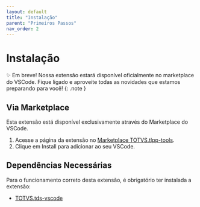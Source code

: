 ```yaml
---
layout: default
title: "Instalação"
parent: "Primeiros Passos"
nav_order: 2
---
```

<!-- markdownlint-disable MD025 MD013-->
# Instalação

✨ Em breve! Nossa extensão estará disponível oficialmente no marketplace do VSCode. Fique ligado e aproveite todas as novidades que estamos preparando para você!
{: .note }

## Via Marketplace

Esta extensão está disponível exclusivamente através do Marketplace do VSCode.

1. Acesse a página da extensão no [Marketplace TOTVS.tlpp-tools](https://marketplace.visualstudio.com/items?itemName=TOTVS.tlpp-tools).
2. Clique em Install para adicionar ao seu VSCode.

## Dependências Necessárias

Para o funcionamento correto desta extensão, é obrigatório ter instalada a extensão:

- [TOTVS.tds-vscode](https://marketplace.visualstudio.com/items?itemName=TOTVS.tds-vscode)
